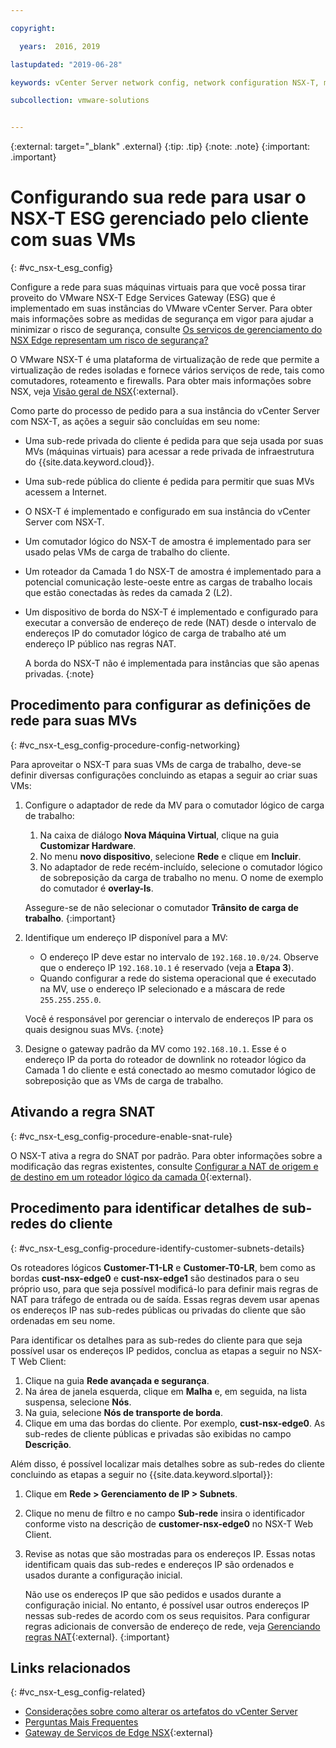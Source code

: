 ```yaml
---

copyright:

  years:  2016, 2019

lastupdated: "2019-06-28"

keywords: vCenter Server network config, network configuration NSX-T, manage NSX-T ESG

subcollection: vmware-solutions


---
```


{:external: target="_blank" .external}
{:tip: .tip}
{:note: .note}
{:important: .important}

# Configurando sua rede para usar o NSX-T ESG gerenciado pelo cliente com suas VMs
{: #vc_nsx-t_esg_config}

Configure a rede para suas máquinas virtuais para que você possa tirar proveito do VMware NSX-T Edge Services Gateway (ESG) que é implementado em suas instâncias do VMware vCenter Server. Para obter mais informações sobre as medidas de segurança em vigor para ajudar a minimizar o risco de segurança, consulte [Os serviços de gerenciamento do NSX Edge representam um risco de segurança?](/docs/services/vmwaresolutions/vmonic?topic=vmware-solutions-faq#does-the-management-services-nsx-edge-pose-a-security-risk-)

O VMware NSX-T é uma plataforma de virtualização de rede que permite a virtualização de redes isoladas e fornece vários serviços de rede, tais como comutadores, roteamento e firewalls. Para obter mais informações sobre NSX, veja [Visão geral de NSX](https://pubs.vmware.com/NSX-62/topic/com.vmware.nsx-cross-vcenter-install.doc/GUID-10944155-28FF-46AA-AF56-7357E2F20AF4.html){:external}.

Como parte do processo de pedido para a sua instância do vCenter Server com NSX-T, as ações a seguir são concluídas em seu nome:
* Uma sub-rede privada do cliente é pedida para que seja usada por suas MVs (máquinas virtuais) para acessar a rede privada de infraestrutura do {{site.data.keyword.cloud}}.
* Uma sub-rede pública do cliente é pedida para permitir que suas MVs acessem a Internet.
* O NSX-T é implementado e configurado em sua instância do vCenter Server com NSX-T.
* Um comutador lógico do NSX-T de amostra é implementado para ser usado pelas VMs de carga de trabalho do cliente.
* Um roteador da Camada 1 do NSX-T de amostra é implementado para a potencial comunicação leste-oeste entre as cargas de trabalho locais que estão conectadas às redes da camada 2 (L2).
* Um dispositivo de borda do NSX-T é implementado e configurado para executar a conversão de endereço de rede (NAT) desde o intervalo de endereços IP do
comutador lógico de carga de trabalho até um endereço IP público nas regras NAT.

  A borda do NSX-T não é implementada para instâncias que são apenas privadas.
  {:note}

## Procedimento para configurar as definições de rede para suas MVs
{: #vc_nsx-t_esg_config-procedure-config-networking}

Para aproveitar o NSX-T para suas VMs de carga de trabalho, deve-se definir diversas configurações concluindo as etapas a seguir ao criar suas VMs:

1. Configure o adaptador de rede da MV para o comutador lógico de carga de trabalho:
   1. Na caixa de diálogo **Nova Máquina Virtual**, clique na guia **Customizar Hardware**.
   2. No menu **novo dispositivo**, selecione **Rede** e clique em **Incluir**.
   3. No adaptador de rede recém-incluído, selecione o comutador lógico de sobreposição da carga de trabalho no menu. O nome de exemplo do comutador é **overlay-ls**.

   Assegure-se de não selecionar o comutador **Trânsito de carga de trabalho**.
   {:important}

2. Identifique um endereço IP disponível para a MV:
   *  O endereço IP deve estar no intervalo de `192.168.10.0/24`. Observe que o endereço IP `192.168.10.1` é reservado (veja a **Etapa 3**).
   *  Quando configurar a rede do sistema operacional que é executado na MV, use o endereço IP selecionado e a máscara de rede
   `255.255.255.0`.

   Você é responsável por gerenciar o intervalo de endereços IP para os quais designou suas MVs.
   {:note}

3. Designe o gateway padrão da MV como `192.168.10.1`. Esse é o endereço IP da porta do roteador de downlink no roteador lógico da Camada 1 do cliente e está conectado ao mesmo comutador lógico de sobreposição que as VMs de carga de trabalho.

## Ativando a regra SNAT
{: #vc_nsx-t_esg_config-procedure-enable-snat-rule}

O NSX-T ativa a regra do SNAT por padrão. Para obter informações sobre a modificação das regras existentes, consulte [Configurar a NAT de origem e de destino em um roteador lógico da camada 0](https://docs.vmware.com/en/VMware-NSX-T-Data-Center/2.4/administration/GUID-45949ACD-9029-4674-B29C-C2EABEB39E1D.html){:external}.

## Procedimento para identificar detalhes de sub-redes do cliente
{: #vc_nsx-t_esg_config-procedure-identify-customer-subnets-details}

Os roteadores lógicos **Customer-T1-LR** e **Customer-T0-LR**, bem como as bordas **cust-nsx-edge0** e **cust-nsx-edge1** são destinados para o seu próprio uso, para que seja possível modificá-lo para definir mais regras de NAT para tráfego de entrada ou de saída. Essas regras devem usar apenas os endereços IP nas sub-redes públicas ou privadas do cliente que são ordenadas em seu nome.

Para identificar os detalhes para as sub-redes do cliente para que seja possível usar os endereços IP pedidos, conclua as etapas a seguir no NSX-T Web Client:

1. Clique na guia **Rede avançada e segurança**.
2. Na área de janela esquerda, clique em **Malha** e, em seguida, na lista suspensa, selecione **Nós**.
3. Na guia, selecione **Nós de transporte de borda**.
4. Clique em uma das bordas do cliente. Por exemplo, **cust-nsx-edge0**. As sub-redes de cliente públicas e privadas são exibidas no campo **Descrição**.

Além disso, é possível localizar mais detalhes sobre as sub-redes do cliente concluindo as etapas a seguir no {{site.data.keyword.slportal}}:

1. Clique em **Rede > Gerenciamento de IP > Subnets**.
2. Clique no menu de filtro e no campo **Sub-rede** insira o identificador conforme visto na descrição de **customer-nsx-edge0** no NSX-T Web Client.
3. Revise as notas que são mostradas para os endereços IP. Essas notas identificam quais das sub-redes e endereços IP são ordenados e usados durante a configuração inicial.

   Não use os endereços IP que são pedidos e usados durante a configuração inicial. No entanto, é possível usar outros endereços IP nessas
   sub-redes de acordo com os seus requisitos. Para configurar regras adicionais de conversão de endereço de rede, veja [Gerenciando regras NAT](https://pubs.vmware.com/NSX-62/topic/com.vmware.nsx.admin.doc/GUID-5896D8CF-20E0-4691-A9EB-83AFD9D36AFD.html){:external}.
   {:important}

## Links relacionados
{: #vc_nsx-t_esg_config-related}

* [Considerações sobre como alterar os artefatos do vCenter Server](/docs/services/vmwaresolutions/vcenter?topic=vmware-solutions-vcenter_chg_impact#vcenter_chg_impact)
* [Perguntas Mais Frequentes](/docs/services/vmwaresolutions/vmonic?topic=vmware-solutions-faq)
* [Gateway de Serviços de Edge NSX](https://www.ibm.com/cloud/garage/architectures/implementation/virtualization_nsx){:external}
